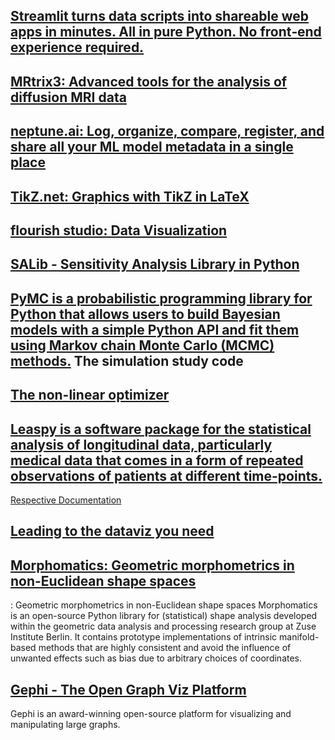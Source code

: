 ## [Streamlit turns data scripts into shareable web apps in minutes. All in pure Python. No front‑end experience required.](https://streamlit.io/)

## [MRtrix3: Advanced tools for the analysis of diffusion MRI data](https://www.mrtrix.org/)

## [neptune.ai: Log, organize, compare, register, and share all your ML model metadata in a single place](https://neptune.ai/)

## [TikZ.net: Graphics with TikZ in LaTeX](https://tikz.net/)

## [flourish studio: Data Visualization](https://app.flourish.studio/templates)

## [SALib - Sensitivity Analysis Library in Python](https://salib.readthedocs.io/en/latest/)

## [PyMC is a probabilistic programming library for Python that allows users to build Bayesian models with a simple Python API and fit them using Markov chain Monte Carlo (MCMC) methods.](https://www.pymc.io/welcome.html) The simulation study code

## [The non-linear optimizer](https://github.com/jjhartmann/Levenberg-Marquardt-Algorithm)

## [Leaspy is a software package for the statistical analysis of longitudinal data, particularly medical data that comes in a form of repeated observations of patients at different time-points.](https://gitlab.com/icm-institute/aramislab/leaspy)
[Respective Documentation](https://disease-progression-modelling.github.io/pages/notebooks/disease_course_mapping/TP1_LMM.html)
## [Leading to the dataviz you need](https://github.com/holtzy)
## [Morphomatics: Geometric morphometrics in non-Euclidean shape spaces](https://github.com/morphomatics/morphomaticsMorphomatics)
: Geometric morphometrics in non-Euclidean shape spaces
Morphomatics is an open-source Python library for (statistical) shape analysis developed within the geometric data analysis and processing research group at Zuse Institute Berlin. It contains prototype implementations of intrinsic manifold-based methods that are highly consistent and avoid the influence of unwanted effects such as bias due to arbitrary choices of coordinates.
## [Gephi - The Open Graph Viz Platform](https://github.com/gephi/gephi)
Gephi is an award-winning open-source platform for visualizing and manipulating large graphs. 
